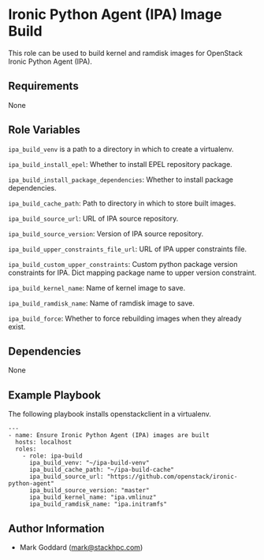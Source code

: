 Ironic Python Agent (IPA) Image Build
=====================================

This role can be used to build kernel and ramdisk images for OpenStack Ironic
Python Agent (IPA).

Requirements
------------

None

Role Variables
--------------

`ipa_build_venv` is a path to a directory in which to create a virtualenv.

`ipa_build_install_epel`: Whether to install EPEL repository package.

`ipa_build_install_package_dependencies`: Whether to install package
dependencies.

`ipa_build_cache_path`: Path to directory in which to store built images.

`ipa_build_source_url`: URL of IPA source repository.

`ipa_build_source_version`: Version of IPA source repository.

`ipa_build_upper_constraints_file_url`: URL of IPA upper constraints file.

`ipa_build_custom_upper_constraints`: Custom python package version constraints
for IPA. Dict mapping package name to upper version constraint.

`ipa_build_kernel_name`: Name of kernel image to save.

`ipa_build_ramdisk_name`: Name of ramdisk image to save.

`ipa_build_force`: Whether to force rebuilding images when they already exist.

Dependencies
------------

None

Example Playbook
----------------

The following playbook installs openstackclient in a virtualenv.

    ---
    - name: Ensure Ironic Python Agent (IPA) images are built
      hosts: localhost
      roles:
        - role: ipa-build
          ipa_build_venv: "~/ipa-build-venv"
          ipa_build_cache_path: "~/ipa-build-cache"
          ipa_build_source_url: "https://github.com/openstack/ironic-python-agent"
          ipa_build_source_version: "master"
          ipa_build_kernel_name: "ipa.vmlinuz"
          ipa_build_ramdisk_name: "ipa.initramfs"

Author Information
------------------

- Mark Goddard (<mark@stackhpc.com>)
